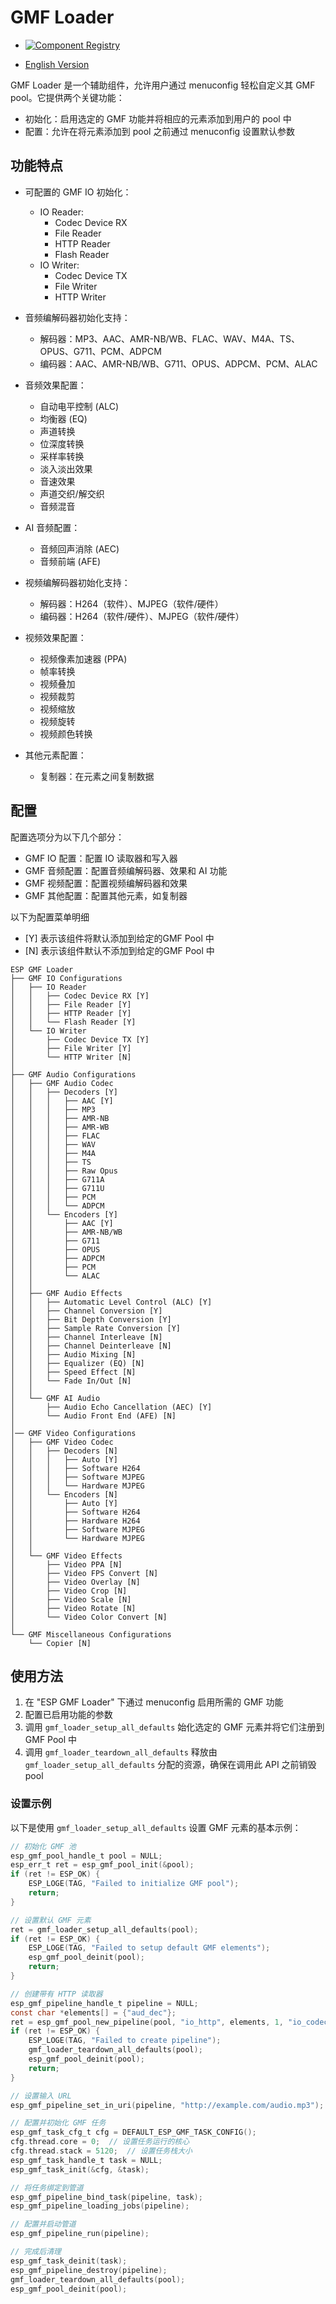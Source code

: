 # GMF Loader

- [![Component Registry](https://components.espressif.com/components/espressif/gmf_loader/badge.svg)](https://components.espressif.com/components/espressif/gmf_loader)

- [English Version](./README.md)

GMF Loader 是一个辅助组件，允许用户通过 menuconfig 轻松自定义其 GMF pool。它提供两个关键功能：

- 初始化：启用选定的 GMF 功能并将相应的元素添加到用户的 pool 中
- 配置：允许在将元素添加到 pool 之前通过 menuconfig 设置默认参数

## 功能特点

- 可配置的 GMF IO 初始化：
  - IO Reader:
    - Codec Device RX
    - File Reader
    - HTTP Reader
    - Flash Reader
  - IO Writer:
    - Codec Device TX
    - File Writer
    - HTTP Writer

- 音频编解码器初始化支持：
  - 解码器：MP3、AAC、AMR-NB/WB、FLAC、WAV、M4A、TS、OPUS、G711、PCM、ADPCM
  - 编码器：AAC、AMR-NB/WB、G711、OPUS、ADPCM、PCM、ALAC

- 音频效果配置：
  - 自动电平控制 (ALC)
  - 均衡器 (EQ)
  - 声道转换
  - 位深度转换
  - 采样率转换
  - 淡入淡出效果
  - 音速效果
  - 声道交织/解交织
  - 音频混音

- AI 音频配置：
  - 音频回声消除 (AEC)
  - 音频前端 (AFE)

- 视频编解码器初始化支持：
  - 解码器：H264（软件）、MJPEG（软件/硬件）
  - 编码器：H264（软件/硬件）、MJPEG（软件/硬件）

- 视频效果配置：
  - 视频像素加速器 (PPA)
  - 帧率转换
  - 视频叠加
  - 视频裁剪
  - 视频缩放
  - 视频旋转
  - 视频颜色转换

- 其他元素配置：
  - 复制器：在元素之间复制数据

## 配置

配置选项分为以下几个部分：

- GMF IO 配置：配置 IO 读取器和写入器
- GMF 音频配置：配置音频编解码器、效果和 AI 功能
- GMF 视频配置：配置视频编解码器和效果
- GMF 其他配置：配置其他元素，如复制器

以下为配置菜单明细

- [Y] 表示该组件将默认添加到给定的GMF Pool 中
- [N] 表示该组件默认不添加到给定的GMF Pool 中

```text
ESP GMF Loader
├── GMF IO Configurations
│   ├── IO Reader
│   │   ├── Codec Device RX [Y]
│   │   ├── File Reader [Y]
│   │   ├── HTTP Reader [Y]
│   │   └── Flash Reader [Y]
│   └── IO Writer
│       ├── Codec Device TX [Y]
│       ├── File Writer [Y]
│       └── HTTP Writer [N]
│
├── GMF Audio Configurations
│   ├── GMF Audio Codec
│   │   ├── Decoders [Y]
│   │   │   ├── AAC [Y]
│   │   │   ├── MP3
│   │   │   ├── AMR-NB
│   │   │   ├── AMR-WB
│   │   │   ├── FLAC
│   │   │   ├── WAV
│   │   │   ├── M4A
│   │   │   ├── TS
│   │   │   ├── Raw Opus
│   │   │   ├── G711A
│   │   │   ├── G711U
│   │   │   ├── PCM
│   │   │   └── ADPCM
│   │   └── Encoders [Y]
│   │       ├── AAC [Y]
│   │       ├── AMR-NB/WB
│   │       ├── G711
│   │       ├── OPUS
│   │       ├── ADPCM
│   │       ├── PCM
│   │       └── ALAC
│   │
│   ├── GMF Audio Effects
│   │   ├── Automatic Level Control (ALC) [Y]
│   │   ├── Channel Conversion [Y]
│   │   ├── Bit Depth Conversion [Y]
│   │   ├── Sample Rate Conversion [Y]
│   │   ├── Channel Interleave [N]
│   │   ├── Channel Deinterleave [N]
│   │   ├── Audio Mixing [N]
│   │   ├── Equalizer (EQ) [N]
│   │   ├── Speed Effect [N]
│   │   └── Fade In/Out [N]
│   │
│   └── GMF AI Audio
│       ├── Audio Echo Cancellation (AEC) [Y]
│       └── Audio Front End (AFE) [N]
│
│── GMF Video Configurations
│   ├── GMF Video Codec
│   │   ├── Decoders [N]
│   │   │   ├── Auto [Y]
│   │   │   ├── Software H264
│   │   │   ├── Software MJPEG
│   │   │   └── Hardware MJPEG
│   │   └── Encoders [N]
│   │       ├── Auto [Y]
│   │       ├── Software H264
│   │       ├── Hardware H264
│   │       ├── Software MJPEG
│   │       └── Hardware MJPEG
│   │
│   └── GMF Video Effects
│       ├── Video PPA [N]
│       ├── Video FPS Convert [N]
│       ├── Video Overlay [N]
│       ├── Video Crop [N]
│       ├── Video Scale [N]
│       ├── Video Rotate [N]
│       └── Video Color Convert [N]
│
└── GMF Miscellaneous Configurations
    └── Copier [N]
```

## 使用方法

1. 在 "ESP GMF Loader" 下通过 menuconfig 启用所需的 GMF 功能
2. 配置已启用功能的参数
3. 调用 `gmf_loader_setup_all_defaults` 始化选定的 GMF 元素并将它们注册到 GMF Pool 中
4. 调用 `gmf_loader_teardown_all_defaults` 释放由 `gmf_loader_setup_all_defaults` 分配的资源，确保在调用此 API 之前销毁 pool

### 设置示例

以下是使用 `gmf_loader_setup_all_defaults` 设置 GMF 元素的基本示例：

```c
// 初始化 GMF 池
esp_gmf_pool_handle_t pool = NULL;
esp_err_t ret = esp_gmf_pool_init(&pool);
if (ret != ESP_OK) {
    ESP_LOGE(TAG, "Failed to initialize GMF pool");
    return;
}

// 设置默认 GMF 元素
ret = gmf_loader_setup_all_defaults(pool);
if (ret != ESP_OK) {
    ESP_LOGE(TAG, "Failed to setup default GMF elements");
    esp_gmf_pool_deinit(pool);
    return;
}

// 创建带有 HTTP 读取器
esp_gmf_pipeline_handle_t pipeline = NULL;
const char *elements[] = {"aud_dec"};
ret = esp_gmf_pool_new_pipeline(pool, "io_http", elements, 1, "io_codec_dev", &pipeline);
if (ret != ESP_OK) {
    ESP_LOGE(TAG, "Failed to create pipeline");
    gmf_loader_teardown_all_defaults(pool);
    esp_gmf_pool_deinit(pool);
    return;
}

// 设置输入 URL
esp_gmf_pipeline_set_in_uri(pipeline, "http://example.com/audio.mp3");

// 配置并初始化 GMF 任务
esp_gmf_task_cfg_t cfg = DEFAULT_ESP_GMF_TASK_CONFIG();
cfg.thread.core = 0;  // 设置任务运行的核心
cfg.thread.stack = 5120;  // 设置任务栈大小
esp_gmf_task_handle_t task = NULL;
esp_gmf_task_init(&cfg, &task);

// 将任务绑定到管道
esp_gmf_pipeline_bind_task(pipeline, task);
esp_gmf_pipeline_loading_jobs(pipeline);

// 配置并启动管道
esp_gmf_pipeline_run(pipeline);

// 完成后清理
esp_gmf_task_deinit(task);
esp_gmf_pipeline_destroy(pipeline);
gmf_loader_teardown_all_defaults(pool);
esp_gmf_pool_deinit(pool);
```
